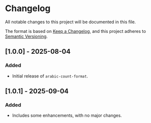 # Changelog

All notable changes to this project will be documented in this file.

The format is based on [Keep a Changelog](https://keepachangelog.com/en/1.0.0/),
and this project adheres to [Semantic Versioning](https://semver.org/spec/v2.0.0.html).

## [1.0.0] - 2025-08-04

### Added

- Initial release of `arabic-count-format`.

## [1.0.1] - 2025-09-04

### Added

- Includes some enhancements, with no major changes.
